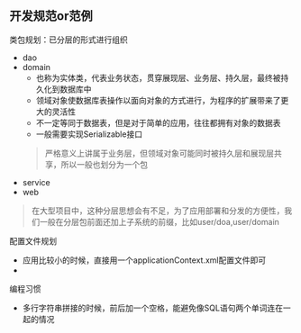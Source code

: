 ## 开发规范or范例

类包规划：已分层的形式进行组织
- dao
- domain
    - 也称为实体类，代表业务状态，贯穿展现层、业务层、持久层，最终被持久化到数据库中
    - 领域对象使数据库表操作以面向对象的方式进行，为程序的扩展带来了更大的灵活性
    - 不一定等同于数据表，但是对于简单的应用，往往都拥有对象的数据表
    - 一般需要实现Serializable接口
    > 严格意义上讲属于业务层，但领域对象可能同时被持久层和展现层共享，所以一般也划分为一个包
- service 
- web

> 在大型项目中，这种分层思想会有不足，为了应用部署和分发的方便性，我们一般在分层包前面还加上子系统的前缀，比如user/doa,user/domain


配置文件规划
- 应用比较小的时候，直接用一个applicationContext.xml配置文件即可
- 



编程习惯
- 多行字符串拼接的时候，前后加一个空格，能避免像SQL语句两个单词连在一起的情况